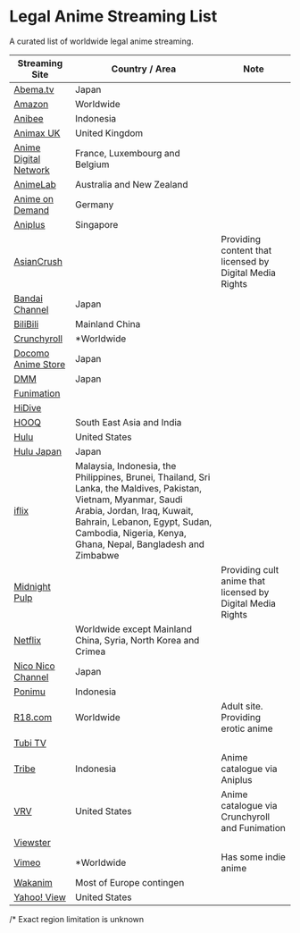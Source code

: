# Legal Anime Streaming List
A curated list of worldwide legal anime streaming.

| Streaming Site  | Country / Area  | Note  |
| ------------ | -------------- | ------------------ |
| [Abema.tv](https://abema.tv/) | Japan ||
| [Amazon](http://amazon.com) |Worldwide||
|[Anibee](http://anibee.tv/movie/id/Anime)|Indonesia||
|[Animax UK](https://www.animaxtv.co.uk/)|United Kingdom||
| [Anime Digital Network]( https://animedigitalnetwork.fr/ ) | France, Luxembourg and Belgium |         |
|[AnimeLab](https://www.animelab.com)|Australia and New Zealand||
| [Anime on Demand](https://www.anime-on-demand.de/)  | Germany |         |
| [Aniplus](https://www.aniplus-asia.com/vod/)| Singapore      |         |
|[AsianCrush](https://www.asiancrush.com)||Providing content that licensed by Digital Media Rights|
|[Bandai Channel](http://www.b-ch.com/)|Japan||
| [BiliBili](https://www.bilibili.com/) | Mainland China |         |
| [Crunchyroll](http://www.crunchyroll.com/)           | *Worldwide |         |
|[Docomo Anime Store](https://anime.dmkt-sp.jp/)|Japan||
|[DMM](http://www.dmm.com/digital/videomarket/anime/)| Japan||
| [Funimation](https://www.funimation.com/) |||
| [HiDive](http://hidive.com/)                         |                |         |
|[HOOQ](https://www.hooq.tv/welcome)|South East Asia and India||
| [Hulu]( https://www.hulu.com/)                      | United States |         |
|[Hulu Japan](https://www.happyon.jp/)|Japan||
| [iflix]( https://www.iflix.com/ )                   | Malaysia, Indonesia, the Philippines, Brunei, Thailand, Sri Lanka, the  Maldives, Pakistan, Vietnam, Myanmar, Saudi Arabia, Jordan, Iraq,  Kuwait, Bahrain, Lebanon, Egypt, Sudan, Cambodia, Nigeria, Kenya, Ghana, Nepal, Bangladesh and Zimbabwe |         |
|[Midnight Pulp](http://www.midnightpulp.com/browse/anime/)||Providing cult anime that licensed by Digital Media Rights|
| [Netflix](https://netflix.com)         | Worldwide except Mainland China, Syria, North Korea and Crimea |         |
| [Nico Nico Channel]( ch.nicovideo.jp )               | Japan |         |
| [Ponimu](http://ponimu.com/)                         | Indonesia      |         |
| [R18.com](https://r18.com) | Worldwide | Adult site. Providing erotic anime |
|[Tubi TV](https://tubitv.com/)|||
| [Tribe](https://www.tribenow.tv/id)                  | Indonesia      | Anime catalogue via Aniplus |
| [VRV](https://vrv.co/)                               | United States  | Anime catalogue via Crunchyroll and Funimation |
| [Viewster](https://www.viewster.com/genre/58/anime/) |                |         |
| [Vimeo](https://vimeo.com/) | *Worldwide | Has some indie anime |
|[Wakanim](http://www.wakanim.tv/fr/v2)|Most of Europe contingen||
| [Yahoo! View](http://view.yahoo.com/browse/tv/genre/anime) | United States |         |

/* Exact region limitation is unknown
